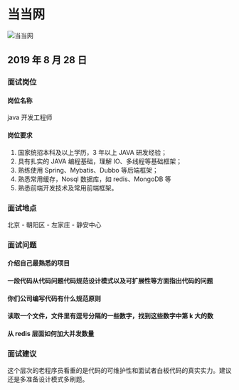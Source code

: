 # 当当网

![当当网](https://s2.ax1x.com/2020/01/07/l6DNOe.png)

## 2019 年 8 月 28 日
### 面试岗位

#### 岗位名称

java 开发工程师

#### 岗位要求

1. 国家统招本科及以上学历，3 年以上 JAVA 研发经验；
2. 具有扎实的 JAVA 编程基础，理解 IO、多线程等基础框架；
3. 熟练使用 Spring、Mybatis、Dubbo 等后端框架；
4. 熟悉常用缓存，Nosql 数据库，如 redis、MongoDB 等
5. 熟悉前端开发技术及常用前端框架。

### 面试地点

北京 - 朝阳区 - 左家庄 - 静安中心

### 面试问题

#### 介绍自己最熟悉的项目

#### 一段代码从代码问题代码规范设计模式以及可扩展性等方面指出代码的问题

#### 你们公司编写代码有什么规范原则

#### 读取一个文件，文件里有逗号分隔的一些数字，找到这些数字中第 k 大的数

#### 从 redis 层面如何加大并发数量

### 面试建议

这个层次的老程序员看重的是代码的可维护性和面试者白板代码的真实实力。建议还是多准备设计模式多刷题。




















<comment-comment/>